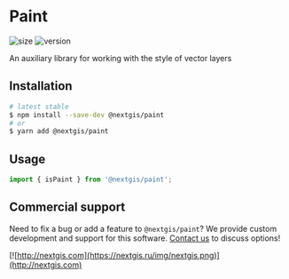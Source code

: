 # Paint

![size](https://img.shields.io/bundlephobia/minzip/@nextgis/paint) ![version](https://img.shields.io/npm/v/@nextgis/paint)

An auxiliary library for working with the style of vector layers

## Installation

```bash
# latest stable
$ npm install --save-dev @nextgis/paint
# or
$ yarn add @nextgis/paint
```

## Usage

```javascript
import { isPaint } from '@nextgis/paint';
```

## Commercial support

Need to fix a bug or add a feature to `@nextgis/paint`? We provide custom development and support for this software. [Contact us](http://nextgis.com/contact/) to discuss options!

[![http://nextgis.com](https://nextgis.ru/img/nextgis.png)](http://nextgis.com)
